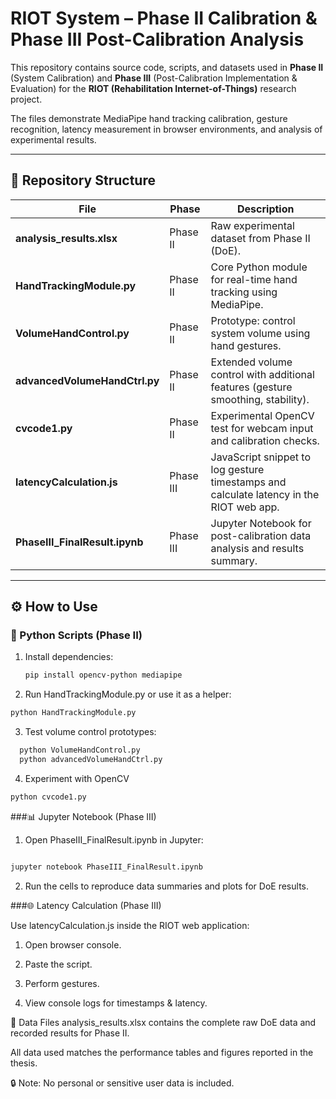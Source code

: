 # RIOT System – Phase II Calibration & Phase III Post-Calibration Analysis

This repository contains source code, scripts, and datasets used in **Phase II** (System Calibration) and **Phase III** (Post-Calibration Implementation & Evaluation) for the **RIOT (Rehabilitation Internet-of-Things)** research project.

The files demonstrate MediaPipe hand tracking calibration, gesture recognition, latency measurement in browser environments, and analysis of experimental results.

---

## 📂 Repository Structure

| File | Phase | Description |
|--------------------------|-----------|--------------------------------------------------------------|
| **analysis_results.xlsx** | Phase II | Raw experimental dataset from Phase II (DoE). |
| **HandTrackingModule.py** | Phase II | Core Python module for real-time hand tracking using MediaPipe. |
| **VolumeHandControl.py** | Phase II | Prototype: control system volume using hand gestures. |
| **advancedVolumeHandCtrl.py** | Phase II | Extended volume control with additional features (gesture smoothing, stability). |
| **cvcode1.py** | Phase II | Experimental OpenCV test for webcam input and calibration checks. |
| **latencyCalculation.js** | Phase III | JavaScript snippet to log gesture timestamps and calculate latency in the RIOT web app. |
| **PhaseIII_FinalResult.ipynb** | Phase III | Jupyter Notebook for post-calibration data analysis and results summary. |


---

## ⚙️ How to Use

### 🐍 Python Scripts (Phase II)

1. Install dependencies:
   ```bash
   pip install opencv-python mediapipe
   
2. Run HandTrackingModule.py or use it as a helper:

  ```bash
  python HandTrackingModule.py
```

3. Test volume control prototypes:

```bash
  python VolumeHandControl.py
  python advancedVolumeHandCtrl.py
```

4. Experiment with OpenCV
```bash
python cvcode1.py
```

###📊 Jupyter Notebook (Phase III)
1. Open PhaseIII_FinalResult.ipynb in Jupyter:

```bash

jupyter notebook PhaseIII_FinalResult.ipynb
```
2. Run the cells to reproduce data summaries and plots for DoE results.

###🌐 Latency Calculation (Phase III)

Use latencyCalculation.js inside the RIOT web application:

1. Open browser console.

2. Paste the script.

3. Perform gestures.

4. View console logs for timestamps & latency.

📁 Data Files
analysis_results.xlsx contains the complete raw DoE data and recorded results for Phase II.

All data used matches the performance tables and figures reported in the thesis.

🔒 Note: No personal or sensitive user data is included.


